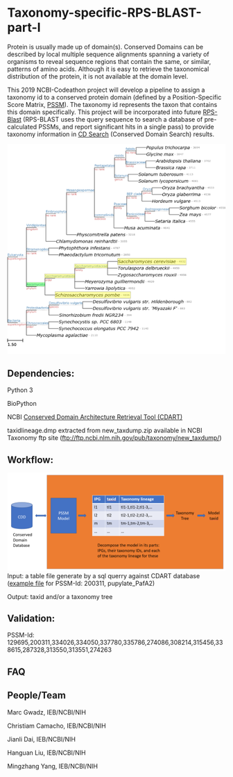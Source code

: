 # Taxonomy-specific-RPS-BLAST-part-I
Protein is usually made up of domain(s). Conserved Domains can be described by local multiple sequence alignments spanning a variety of organisms to reveal sequence regions that contain the same, or similar, patterns of amino acids. Although it is easy to retrieve the taxonomical distribution of the protein, it is not available at the domain level.

This 2019 NCBI-Codeathon project will develop a pipeline to assign a taxonomy id to a conserved protein domain (defined by a Position-Specific Score Matrix, [PSSM](https://www.ncbi.nlm.nih.gov/Structure/cdd/cdd_help.shtml#CD_PSSM)). The taxonomy id represents the taxon that contains this domain specifically. This project will be incorporated into future [RPS-Blast](https://www.ncbi.nlm.nih.gov/Structure/cdd/cdd_help.shtml#RPSBWhat) (RPS-BLAST uses the query sequence to search a database of pre-calculated PSSMs, and report significant hits in a single pass) to provide taxonomy information in [CD Search](https://www.ncbi.nlm.nih.gov/Structure/cdd/wrpsb.cgi) (Conserved Domain Search) results.

![alt text](https://github.com/NCBI-Codeathons/Taxonomy-specific-RPS-BLAST-part-I/blob/master/Presentation/image1008.png)
## Dependencies:
Python 3

BioPython

NCBI [Conserved Domain Architecture Retrieval Tool (CDART)](https://www.ncbi.nlm.nih.gov/Structure/lexington/docs/cdart_help.html)

taxidlineage.dmp extracted from new_taxdump.zip available in NCBI Taxonomy ftp site (ftp://ftp.ncbi.nlm.nih.gov/pub/taxonomy/new_taxdump/)

## Workflow:
![alt text](https://github.com/NCBI-Codeathons/Taxonomy-specific-RPS-BLAST-part-I/blob/master/Presentation/workflow.png)
Input: a table file generate by a sql querry against CDART database ([example file](https://github.com/NCBI-Codeathons/Taxonomy-specific-RPS-BLAST-part-I/blob/master/src/data/200311.tsv) for PSSM-Id: 200311, pupylate_PafA2)

Output: taxid and/or a taxonomy tree

## Validation:
PSSM-Id: 129695,200311,334026,334050,337780,335786,274086,308214,315456,338615,287328,313550,313551,274263


## FAQ
## People/Team
Marc Gwadz, IEB/NCBI/NIH

Christiam Camacho, IEB/NCBI/NIH

Jianli Dai, IEB/NCBI/NIH

Hanguan Liu, IEB/NCBI/NIH

Mingzhang Yang, IEB/NCBI/NIH

